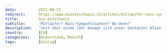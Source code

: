 ```yaml
---
date:          2021-08-23
redirect:      https://www.dieostschweiz.ch/artikel/mitlaeufer-nazi-sympathisanten-wo-denn-jxja1bl
title:         Die Ostschweiz
subtitle:      'Mitläufer? Nazi-Sympathisanten? Wo denn?'
description:   'Seit über einem Jahr bewegt sich unser Gastautor Alain Vannod im Umkreis der Corona-Massnahmenkritiker, auch an Demonstrationen. Dort sucht er vergeblich das Bild, das von den meisten Medien von dieser Bewegung gezeichnet wird.'
country:       [CH]
categories:    [Widerstand, Mensch]
tags:          [dialog]
---
```

